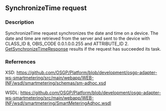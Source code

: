 ## SynchronizeTime request

### Description
SynchronizeTime request synchronizes the date and time on a device. The date and time are retrieved from the server and sent to the device with CLASS_ID 8, OBIS_CODE 0.0.1.0.0.255 and ATTRIBUTE_ID 2. [GetSynchronizeTimeResponse](./section3.x/GetSynchronizeTimeResponse.md) results if the request has succeeded its task.

### Referrences

XSD: https://github.com/OSGP/Platform/blob/development/osgp-adapter-ws-smartmetering/src/main/webapp/WEB-INF/wsdl/smartmetering/schemas/sm-adhoc.xsd

WSDL: https://github.com/OSGP/Platform/blob/development/osgp-adapter-ws-smartmetering/src/main/webapp/WEB-INF/wsdl/smartmetering/SmartMeteringAdhoc.wsdl


